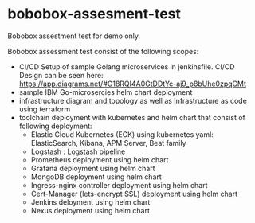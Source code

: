 # bobobox-assesment-test
Bobobox assestment test for demo only.

Bobobox assessment test consist of the following scopes:
- CI/CD Setup of sample Golang microservices in jenkinsfile. CI/CD Design can be seen here: https://app.diagrams.net/#G18RQI4A0GtDDtYc-aj9_p8bUhe0zpqCMt
- sample IBM Go-microsercies helm chart deployment
- infrastructure diagram and topology as well as Infrastructure as code using terraform
- toolchain deployment with kubernetes and helm chart that consist of following deployment:
  - Elastic Cloud Kubernetes (ECK) using kubernetes yaml: ElasticSearch, Kibana, APM Server, Beat family
  - Logstash : Logstash pipeline
  - Prometheus deployment using helm chart
  - Grafana deployment using helm chart
  - MongoDB deployment using helm chart
  - Ingress-nginx controller deployment using helm chart
  - Cert-Manager (lets-encrypt SSL) deployment using helm chart
  - Jenkins deloyment using helm chart
  - Nexus deployment using helm chart
 

